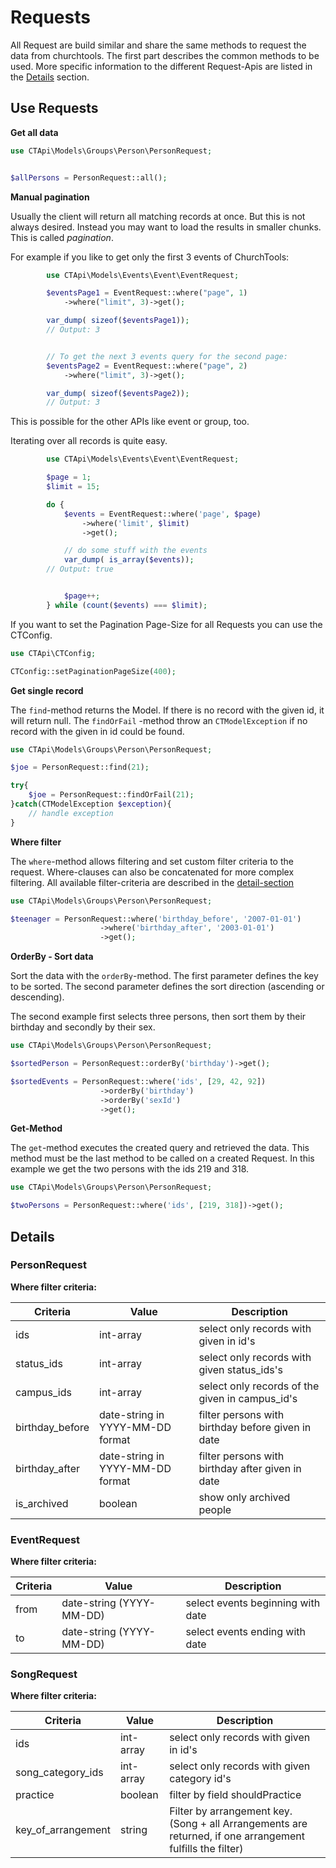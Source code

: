 # Requests

All Request are build similar and share the same methods to request the data from churchtools. The first part describes
the common methods to be used. More specific information to the different Request-Apis are listed in
the [Details](#details) section.

## Use Requests

**Get all data**

```php
use CTApi\Models\Groups\Person\PersonRequest;


$allPersons = PersonRequest::all();

```

**Manual pagination**

Usually the client will return all matching records at once. But this is not
always desired. Instead you may want to load the results in smaller chunks. This
is called *pagination*.

For example if you like to get only the first 3 events of ChurchTools:

```php
        use CTApi\Models\Events\Event\EventRequest;

        $eventsPage1 = EventRequest::where("page", 1)
            ->where("limit", 3)->get();

        var_dump( sizeof($eventsPage1));
        // Output: 3


        // To get the next 3 events query for the second page:
        $eventsPage2 = EventRequest::where("page", 2)
            ->where("limit", 3)->get();

        var_dump( sizeof($eventsPage2));
        // Output: 3


```

This is possible for the other APIs like event or group, too.

Iterating over all records is quite easy.

```php
        use CTApi\Models\Events\Event\EventRequest;

        $page = 1;
        $limit = 15;

        do {
            $events = EventRequest::where('page', $page)
                ->where('limit', $limit)
                ->get();

            // do some stuff with the events
            var_dump( is_array($events));
        // Output: true


            $page++;
        } while (count($events) === $limit);

```

If you want to set the Pagination Page-Size for all Requests you can use the CTConfig.

```php
use CTApi\CTConfig;

CTConfig::setPaginationPageSize(400);

```

**Get single record**

The `find`-method returns the Model. If there is no record with the given id, it will return null. The `findOrFail`
-method throw an `CTModelException` if no record with the given in id could be found.

```php
use CTApi\Models\Groups\Person\PersonRequest;

$joe = PersonRequest::find(21);

try{
    $joe = PersonRequest::findOrFail(21);
}catch(CTModelException $exception){
    // handle exception
}

```

**Where filter**

The `where`-method allows filtering and set custom filter criteria to the request. Where-clauses can also be
concatenated for more complex filtering. All available filter-criteria are described in the [detail-section](#details)

```php
use CTApi\Models\Groups\Person\PersonRequest;

$teenager = PersonRequest::where('birthday_before', '2007-01-01')
                    ->where('birthday_after', '2003-01-01')
                    ->get();


```

**OrderBy - Sort data**

Sort the data with the `orderBy`-method. The first parameter defines the key to be sorted. The second parameter defines
the sort direction (ascending or descending).

The second example first selects three persons, then sort them by their birthday and secondly by their sex.

```php
use CTApi\Models\Groups\Person\PersonRequest;

$sortedPerson = PersonRequest::orderBy('birthday')->get();

$sortedEvents = PersonRequest::where('ids', [29, 42, 92])
                    ->orderBy('birthday')
                    ->orderBy('sexId')
                    ->get();

```

**Get-Method**

The `get`-method executes the created query and retrieved the data. This method must be the last method to be called on
a created Request. In this example we get the two persons with the ids 219 and 318.

```php
use CTApi\Models\Groups\Person\PersonRequest;

$twoPersons = PersonRequest::where('ids', [219, 318])->get();

```

## Details

### PersonRequest

**Where filter criteria:**

| Criteria | Value | Description |
| --- | --- | --- |
| ids | int-array | select only records with given in id's |
| status_ids | int-array | select only records with given status_ids's |
| campus_ids | int-array | select only records of the given in campus_id's |
| birthday_before | date-string in YYYY-MM-DD format | filter persons with birthday before given in date |
| birthday_after | date-string in YYYY-MM-DD format | filter persons with birthday after given in date |
| is_archived | boolean | show only archived people |

### EventRequest

**Where filter criteria:**

| Criteria | Value | Description |
| --- | --- | --- |
| from | date-string (YYYY-MM-DD) | select events beginning with date |
| to | date-string (YYYY-MM-DD) | select events ending with date |

### SongRequest

**Where filter criteria:**

| Criteria | Value | Description |
| --- | --- | --- |
| ids | int-array | select only records with given in id's |
| song_category_ids | int-array | select only records with given category id's |
| practice | boolean | filter by field shouldPractice |
| key_of_arrangement | string | Filter by arrangement key. (Song + all Arrangements are returned, if one arrangement fulfills the filter) |